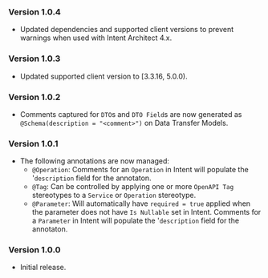 ### Version 1.0.4

- Updated dependencies and supported client versions to prevent warnings when used with Intent Architect 4.x.

### Version 1.0.3

- Updated supported client version to [3.3.16, 5.0.0).

### Version 1.0.2

- Comments captured for `DTO`s and `DTO Field`s are now generated as `@Schema(description = "<comment>")` on Data Transfer Models.

### Version 1.0.1

- The following annotations are now managed:
    - `@Operation`: Comments for an `Operation` in Intent will populate the '`description` field for the annotaton.
    - `@Tag`: Can be controlled by applying one or more `OpenAPI Tag` stereotypes to a `Service` or `Operation` stereotype.
    - `@Parameter`: Will automatically have `required = true` applied when the parameter does not have `Is Nullable` set in Intent. Comments for a `Parameter` in Intent will populate the '`description` field for the annotaton.

### Version 1.0.0

- Initial release.
